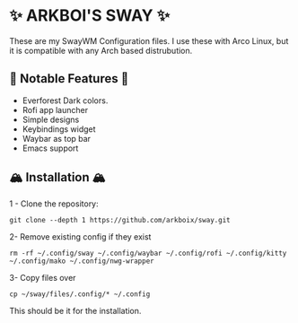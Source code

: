 <h1>✨ ARKBOI'S SWAY ✨</h1>

These are my SwayWM Configuration files. I use these with Arco Linux, but it is compatible with any Arch based distrubution.

## 🥭 Notable Features 🥭

- Everforest Dark colors.
- Rofi app launcher
- Simple designs
- Keybindings widget
- Waybar as top bar
- Emacs support

## 🏔️ Installation 🏔️

1 - Clone the repository:

``` shell
git clone --depth 1 https://github.com/arkboix/sway.git 
```
2- Remove existing config if they exist
``` shell
rm -rf ~/.config/sway ~/.config/waybar ~/.config/rofi ~/.config/kitty ~/.config/mako ~/.config/nwg-wrapper
```
3- Copy files over
``` shell
cp ~/sway/files/.config/* ~/.config
````

This should be it for the installation.

